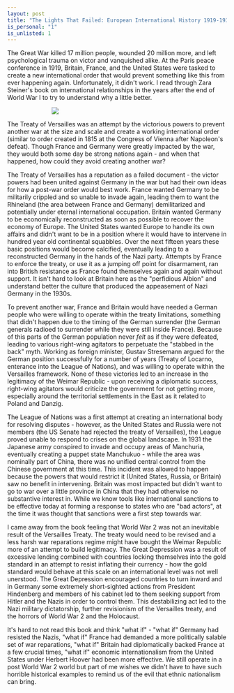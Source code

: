 ```yaml
---
layout: post
title: "The Lights That Failed: European International History 1919-1933"
is_personal: "1"
is_unlisted: 1
---
```


The Great War killed 17 million people, wounded 20 million more, and left psychological trauma on victor and vanquished alike.  At the Paris peace conference in 1919, Britain, France, and the United States were tasked to create a new international order that would prevent something like this from ever happening again.  Unfortunately, it didn't work.
I read through Zara Steiner's book on international relationships in the years after the end of World War I to try to understand why a little better.

<img class="img-responsive" style="display: block; margin: auto; max-width: 300px" src="/images/book-review-the-lights-that-failed.jpg" />

The Treaty of Versailles was an attempt by the victorious powers to prevent another war at the size and scale and create a working international order (similar to order created in 1815 at the Congress of Vienna after Napoleon's defeat).  Though France and Germany were greatly impacted by the war, they would both some day be strong nations again - and when that happened, how could they avoid creating another war?

The Treaty of Versailles has a reputation as a failed document - the victor powers had been united against Germany in the war but had their own ideas for how a post-war order would best work.  France wanted Germany to be militarily crippled and so unable to invade again, leading them to want the Rhineland (the area between France and Germany) demilitarized and potentially under eternal international occupation.  Britain wanted Germany to be economically reconstructed as soon as possible to recover the economy of Europe.  The United States wanted Europe to handle its own affairs and didn't want to be in a position where it would have to intervene in hundred year old continental squabbles.  Over the next fifteen years these basic positions would become calcified, eventually leading to a reconstructed Germany in the hands of the Nazi party.  Attempts by France to enforce the treaty, or use it as a jumping off point for disarmament, ran into British resistance as France found themselves again and again without support.  It isn't hard to look at Britain here as the "perfidious Albion" and understand better the culture that produced the appeasement of Nazi Germany in the 1930s.

To prevent another war, France and Britain would have needed a German people who were willing to operate within the treaty limitations, something that didn't happen due to the timing of the German surrender (the German generals radioed to surrender while they were still inside France).  Because of this parts of the German population never _felt_ as if they were defeated, leading to various right-wing agitators to perpetuate the "stabbed in the back" myth.  Working as foreign minister, Gustav Stresemann argued for the German position successfully for a number of years (Treaty of Locarno, enterance into the League of Nations), and was willing to operate within the Versailles framework.  None of these victories led to an increase in the legitimacy of the Weimar Republic - upon receiving a diplomatic success, right-wing agitators would criticize the government for not getting more, especially around the territorial settlements in the East as it related to Poland and Danzig.

The League of Nations was a first attempt at creating an international body for resolving disputes - however, as the United States and Russia were not members (the US Senate had rejected the treaty of Versailles), the League proved unable to respond to crises on the global landscape.  In 1931 the Japanese army conspired to invade and occupy areas of Manchuria, eventually creating a puppet state Manchukuo - while the area was nominally part of China, there was no unified central control from the Chinese government at this time. This incident was allowed to happen because the powers that would restrict it (United States, Russia, or Britain) saw no benefit in intervening.  Britain was most impacted but didn't want to go to war over a little province in China that they had otherwise no substantive interest in.  While we know tools like international sanctions to be effective today at forming a response to states who are "bad actors", at the time it was thought that sanctions were a first step towards war.

I came away from the book feeling that World War 2 was not an inevitable result of the Versailles Treaty.  The treaty would need to be revised and a less harsh war reparations regime might have bought the Weimar Republic more of an attempt to build legitimacy.  The Great Depression was a result of excessive lending combined with countries locking themselves into the gold standard in an attempt to resist inflating their currency - how the gold standard would behave at this scale on an international level was not well unerstood.  The Great Depression encouraged countries to turn inward and in Germany some extremely short-sighted actions from President Hindenberg and members of his cabinet led to them seeking support from Hitler and the Nazis in order to control them.  This destabilizing act led to the Nazi military dictatorship, further revisionism of the Versailles treaty, and the horrors of World War 2 and the Holocaust.

It's hard to not read this book and think "what if" - "what if" Germany had resisted the Nazis, "what if" France had demanded a more politically salable set of war reparations, "what if" Britain had diplomatically backed France at a few crucial times, "what if" economic internationalism from the United States under Herbert Hoover had been more effective.  We still operate in a post World War 2 world but part of me wishes we didn't have to have such horrible historical examples to remind us of the evil that ethnic nationalism can bring.
